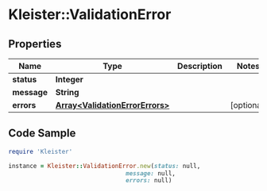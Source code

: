 # Kleister::ValidationError

## Properties

Name | Type | Description | Notes
------------ | ------------- | ------------- | -------------
**status** | **Integer** |  | 
**message** | **String** |  | 
**errors** | [**Array&lt;ValidationErrorErrors&gt;**](ValidationErrorErrors.md) |  | [optional] 

## Code Sample

```ruby
require 'Kleister'

instance = Kleister::ValidationError.new(status: null,
                                 message: null,
                                 errors: null)
```


